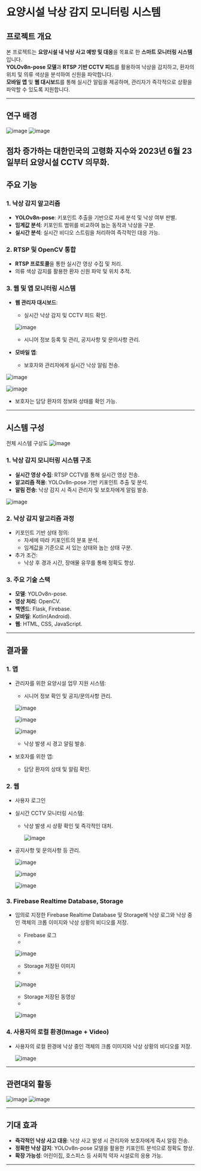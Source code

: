 # 요양시설 낙상 감지 모니터링 시스템

## 프로젝트 개요
본 프로젝트는 **요양시설 내 낙상 사고 예방 및 대응**을 목표로 한 **스마트 모니터링 시스템**입니다.  
**YOLOv8n-pose 모델**과 **RTSP 기반 CCTV 피드**를 활용하여 낙상을 감지하고, 환자의 위치 및 의류 색상을 분석하여 신원을 파악합니다.  
**모바일 앱** 및 **웹 대시보드**를 통해 실시간 알림을 제공하며, 관리자가 즉각적으로 상황을 파악할 수 있도록 지원합니다.

---
## 연구 배경
![image](https://github.com/user-attachments/assets/9c7d399c-fcbe-43da-b22a-4159c66b7580)
![image](https://github.com/user-attachments/assets/2ae0e007-2c0e-4804-9cd0-ee68cbc26de6)

점차 증가하는 대한민국의 고령화 지수와 2023년 6월 23일부터 요양시설 CCTV 의무화.
---
## 주요 기능
### 1. **낙상 감지 알고리즘**
- **YOLOv8n-pose**: 키포인트 추출을 기반으로 자세 분석 및 낙상 여부 판별.
- **임계값 분석**: 키포인트 범위를 비교하여 눕는 동작과 낙상을 구분.
- **실시간 분석**: 실시간 비디오 스트림을 처리하여 즉각적인 대응 가능.

### 2. **RTSP 및 OpenCV 통합**
- **RTSP 프로토콜**을 통한 실시간 영상 수집 및 처리.
- 의류 색상 감지를 활용한 환자 신원 파악 및 위치 추적.

### 3. **웹 및 앱 모니터링 시스템**
- **웹 관리자 대시보드**:
  - 실시간 낙상 감지 및 CCTV 피드 확인.
  
  ![image](https://github.com/user-attachments/assets/da52ca6d-a299-4379-8eab-4409df81deda)

    
  - 시니어 정보 등록 및 관리, 공지사항 및 문의사항 관리.
- **모바일 앱**:
  - 보호자와 관리자에게 실시간 낙상 알림 전송.
 
![image](https://github.com/user-attachments/assets/5f4cce22-b2bc-4e34-bd6f-2993d8f9e1d5)


![image](https://github.com/user-attachments/assets/20d58a72-74d4-4deb-8394-cf72b7b343da)


    
  - 보호자는 담당 환자의 정보와 상태를 확인 가능.

---

## 시스템 구성

전체 시스템 구상도
![image](https://github.com/user-attachments/assets/20af665b-deee-4d14-ba5f-6d09a5dc6db1)

### 1. **낙상 감지 모니터링 시스템 구조**
- **실시간 영상 수집**: RTSP CCTV를 통해 실시간 영상 전송.
- **알고리즘 적용**: YOLOv8n-pose 기반 키포인트 추출 및 분석.
- **알림 전송**: 낙상 감지 시 즉시 관리자 및 보호자에게 알림 발송.


![image](https://github.com/user-attachments/assets/20a0bbb9-a6a7-439e-a4ac-429d582b0152)

### 2. **낙상 감지 알고리즘 과정**
- 키포인트 기반 상태 정의:
  - 자세에 따라 키포인트의 분포 분석.
  - 임계값을 기준으로 서 있는 상태와 눕는 상태 구분.
- 추가 조건:
  - 낙상 후 경과 시간, 장애물 유무를 통해 정확도 향상.

### 3. **주요 기술 스택**
- **모델**: YOLOv8n-pose.
- **영상 처리**: OpenCV.
- **백엔드**: Flask, Firebase.
- **모바일**: Kotlin(Android).
- **웹**: HTML, CSS, JavaScript.

---

## 결과물
### 1. **앱**
- 관리자를 위한 요양시설 업무 지원 시스템:
  - 시니어 정보 확인 및 공지/문의사항 관리.
 
  ![image](https://github.com/user-attachments/assets/497027fb-a222-46ee-9768-fbd216230be6)



  ![image](https://github.com/user-attachments/assets/28103c12-a782-4710-8b68-471fbe327b08)



  ![image](https://github.com/user-attachments/assets/688b490f-a9dc-43f6-a9a9-15d48aa41578)



  - 낙상 발생 시 경고 알림 발송.
    
- 보호자를 위한 앱:
  - 담당 환자의 상태 및 알림 확인.

### 2. **웹**
- 사용자 로그인
- 실시간 CCTV 모니터링 시스템:
  - 낙상 발생 시 상황 확인 및 즉각적인 대처.
    
    ![image](https://github.com/user-attachments/assets/acbd6e7b-da0d-4cae-87ae-68251044a11b)


- 공지사항 및 문의사항 등 관리.

    ![image](https://github.com/user-attachments/assets/3c1741a4-a986-4103-9581-073f2c64fd5a)

    ![image](https://github.com/user-attachments/assets/94693cca-177b-4709-93dd-80e6695f2036)

    ![image](https://github.com/user-attachments/assets/b43c237f-a2f5-4136-969c-af71b82bc10f)


### 3. **Firebase Realtime Database, Storage**
- 임의로 지정한 Firebase Realtime Database 및 Storage에 낙상 로그와 낙상 중인 객체의 크롭 이미지와 낙상 상황의 비디오를 저장.
  - Firebase 로그
  - 
  ![image](https://github.com/user-attachments/assets/85c1835a-1341-405f-8fe9-1e7ff9a1ce60)

  - Storage 저장된 이미지
  - 
  ![image](https://github.com/user-attachments/assets/cca5baee-a7ca-4540-802c-f699d9d9efa0)

  - Storage 저장된 동영상
  - 
  ![image](https://github.com/user-attachments/assets/aa5a0ace-ad97-4884-949f-30955280764e)


  
### 4. **사용자의 로컬 환경(Image + Video)**
- 사용자의 로컬 환경에 낙상 중인 객체의 크롭 이미지와 낙상 상황의 비디오를 저장.

   ![image](https://github.com/user-attachments/assets/4abf148a-9725-4b39-8a29-39e649368a5e)

---

## 관련대외 활동
![image](https://github.com/user-attachments/assets/1e99774a-14dc-404e-b8f6-d8ecd906ad6e)
![image](https://github.com/user-attachments/assets/25070560-410b-4a3d-aa92-551346ba5cc2)

---

## 기대 효과
- **즉각적인 낙상 사고 대응**: 낙상 사고 발생 시 관리자와 보호자에게 즉시 알림 전송.
- **정확한 낙상 감지**: YOLOv8n-pose 모델을 활용한 키포인트 분석으로 정확도 향상.
- **확장 가능성**: 어린이집, 호스피스 등 사회적 약자 시설로의 응용 가능.

---

